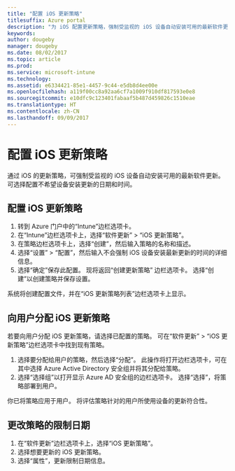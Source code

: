 ```yaml
---
title: "配置 iOS 更新策略"
titlesuffix: Azure portal
description: "为 iOS 配置更新策略，强制受监视的 iOS 设备自动安装可用的最新软件更新。"
keywords: 
author: dougeby
manager: dougeby
ms.date: 08/02/2017
ms.topic: article
ms.prod: 
ms.service: microsoft-intune
ms.technology: 
ms.assetid: e6334421-85e1-4457-9c44-e5db8d4ee00e
ms.openlocfilehash: a119f00cc8a92aa6cf7a1009f910df817593e0e8
ms.sourcegitcommit: e10dfc9c123401fabaaf5b487d459826c1510eae
ms.translationtype: HT
ms.contentlocale: zh-CN
ms.lasthandoff: 09/09/2017
---
```

# <a name="configure-ios-update-policies"></a>配置 iOS 更新策略
通过 iOS 的更新策略，可强制受监视的 iOS 设备自动安装可用的最新软件更新。 可选择配置不希望设备安装更新的日期和时间。

## <a name="configure-the-ios-update-policy"></a>配置 iOS 更新策略
1. 转到 Azure 门户中的“Intune”边栏选项卡。
2. 在“Intune”边栏选项卡上，选择“软件更新” > “iOS 更新策略”。
4. 在策略边栏选项卡上，选择“创建”，然后输入策略的名称和描述。
5. 选择“设置” > “配置”，然后输入不会强制 iOS 设备安装最新更新的时间的详细信息。
6. 选择“确定”保存此配置。 现将返回“创建更新策略” 边栏选项卡。 选择“创建”以创建策略并保存设置。

系统将创建配置文件，并在“iOS 更新策略列表”边栏选项卡上显示。

## <a name="assign-an-ios-update-policy-to-users"></a>向用户分配 iOS 更新策略
若要向用户分配 iOS 更新策略，请选择已配置的策略。 可在“软件更新” > “iOS 更新策略”边栏选项卡中找到现有策略。
1. 选择要分配给用户的策略，然后选择“分配”。 此操作将打开边栏选项卡，可在其中选择 Azure Active Directory 安全组并将其分配给策略。
2. 选择“选择组”以打开显示 Azure AD 安全组的边栏选项卡。 选择“选择”，将策略部署到用户。

你已将策略应用于用户。 将评估策略针对的用户所使用设备的更新符合性。

## <a name="change-the-restricted-days-for-the-policy"></a>更改策略的限制日期
1. 在“软件更新”边栏选项卡上，选择“iOS 更新策略”。
2. 选择想要更新的 iOS 更新策略。
3. 选择“属性”，更新限制日期信息。
